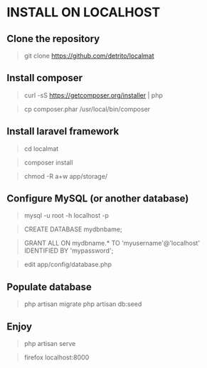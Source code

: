 INSTALL ON LOCALHOST
====================

Clone the repository
--------------------

> git clone https://github.com/detrito/localmat

Install composer
----------------

> curl -sS https://getcomposer.org/installer | php

> cp composer.phar /usr/local/bin/composer

Install laravel framework
-------------------------

> cd localmat

> composer install

> chmod -R a+w app/storage/

Configure MySQL (or another database)
-------------------------------------

> mysql -u root -h localhost -p

> CREATE DATABASE mydbnbame;

> GRANT ALL ON mydbname.* TO 'myusername'@'localhost' IDENTIFIED BY 'mypassword';

> edit app/config/database.php

Populate database
-----------------

> php artisan migrate
> php artisan db:seed

Enjoy
-----

> php artisan serve

> firefox localhost:8000
